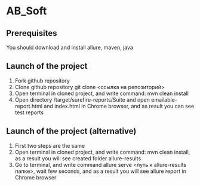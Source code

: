 # AB_Soft
## Prerequisites
You should download and install allure, maven, java

## Launch of the project
1. Fork github repository 
2. Clone github repository git clone <ссылка на репозиторий>
3. Open terminal in cloned project, and write command: mvn clean install
4. Open directory /target/surefire-reports/Suite and open emailable-report.html and index.html in Chrome browser, and as result you can see test reports

## Launch of the project (alternative)
1. First two steps are the same
2. Open terminal in cloned project, and write command: mvn clean install, as a result you will see created folder allure-results
3. Go to terminal, and write command allure serve <путь к allure-results папке>, wait few seconds, and as a result you will see allure report in Chrome browser
